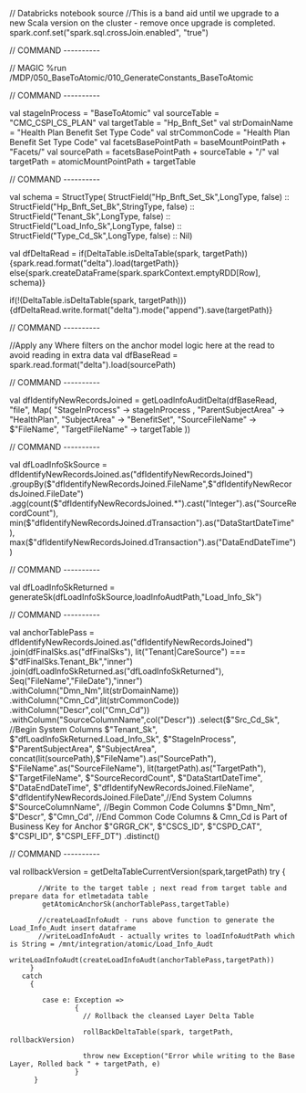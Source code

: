 // Databricks notebook source
//This is a band aid until we upgrade to a new Scala version on the cluster - remove once upgrade is completed.
spark.conf.set("spark.sql.crossJoin.enabled", "true")

// COMMAND ----------

// MAGIC %run /MDP/050_BaseToAtomic/010_GenerateConstants_BaseToAtomic

// COMMAND ----------

val stageInProcess = "BaseToAtomic"
val sourceTable = "CMC_CSPI_CS_PLAN"
val targetTable = "Hp_Bnft_Set"
val strDomainName = "Health Plan Benefit Set Type Code"
val strCommonCode = "Health Plan Benefit Set Type Code"
val facetsBasePointPath = baseMountPointPath + "Facets/"
val sourcePath = facetsBasePointPath + sourceTable + "/"
val targetPath = atomicMountPointPath + targetTable

// COMMAND ----------

val schema = StructType(
StructField("Hp_Bnft_Set_Sk",LongType, false) ::
StructField("Hp_Bnft_Set_Bk",StringType, false) ::
StructField("Tenant_Sk",LongType, false) ::
StructField("Load_Info_Sk",LongType, false) ::
StructField("Type_Cd_Sk",LongType, false) ::   Nil)

 val dfDeltaRead = if(DeltaTable.isDeltaTable(spark, targetPath))
                                           {spark.read.format("delta").load(targetPath)}
                                     else{spark.createDataFrame(spark.sparkContext.emptyRDD[Row], schema)}

if(!(DeltaTable.isDeltaTable(spark, targetPath))){dfDeltaRead.write.format("delta").mode("append").save(targetPath)}

// COMMAND ----------

//Apply any Where filters on the anchor model logic here at the read to avoid reading in extra data
val dfBaseRead = spark.read.format("delta").load(sourcePath)

// COMMAND ----------

val dfIdentifyNewRecordsJoined = getLoadInfoAuditDelta(dfBaseRead,
                                                  "file",
                                                   Map(
                                                     "StageInProcess"    -> stageInProcess ,
                                                     "ParentSubjectArea" -> "HealthPlan",
                                                     "SubjectArea"       -> "BenefitSet",
                                                     "SourceFileName"    -> $"FileName",
                                                     "TargetFileName"    -> targetTable
                                                   ))

// COMMAND ----------

val dfLoadInfoSkSource = dfIdentifyNewRecordsJoined.as("dfIdentifyNewRecordsJoined")
                                  .groupBy($"dfIdentifyNewRecordsJoined.FileName",$"dfIdentifyNewRecordsJoined.FileDate")
                                  .agg(count($"dfIdentifyNewRecordsJoined.*").cast("Integer").as("SourceRecordCount"),
                                       min($"dfIdentifyNewRecordsJoined.dTransaction").as("DataStartDateTime"),
                                       max($"dfIdentifyNewRecordsJoined.dTransaction").as("DataEndDateTime"))

// COMMAND ----------

val dfLoadInfoSkReturned = generateSk(dfLoadInfoSkSource,loadInfoAudtPath,"Load_Info_Sk")

// COMMAND ----------

val anchorTablePass = dfIdentifyNewRecordsJoined.as("dfIdentifyNewRecordsJoined")
                                                .join(dfFinalSks.as("dfFinalSks"), lit("Tenant|CareSource") === $"dfFinalSks.Tenant_Bk","inner")
                                                .join(dfLoadInfoSkReturned.as("dfLoadInfoSkReturned"), 
                                                        Seq("FileName","FileDate"),"inner")
                                                .withColumn("Dmn_Nm",lit(strDomainName))
                                                .withColumn("Cmn_Cd",lit(strCommonCode))
                                                .withColumn("Descr",col("Cmn_Cd"))
                                                .withColumn("SourceColumnName",col("Descr"))
                                                .select($"Src_Cd_Sk", //Begin System Columns 
                                                        $"Tenant_Sk", 
                                                        $"dfLoadInfoSkReturned.Load_Info_Sk",
                                                        $"StageInProcess",
                                                        $"ParentSubjectArea",
                                                        $"SubjectArea",
                                                        concat(lit(sourcePath),$"FileName").as("SourcePath"),
                                                        $"FileName".as("SourceFileName"),
                                                        lit(targetPath).as("TargetPath"),
                                                        $"TargetFileName", 
                                                        $"SourceRecordCount",
                                                        $"DataStartDateTime",
                                                        $"DataEndDateTime",
                                                        $"dfIdentifyNewRecordsJoined.FileName",
                                                        $"dfIdentifyNewRecordsJoined.FileDate",//End System Columns
                                                        $"SourceColumnName", //Begin Common Code Columns
                                                        $"Dmn_Nm", 
                                                        $"Descr", 
                                                        $"Cmn_Cd", //End Common Code Columns & Cmn_Cd is Part of Business Key for Anchor
                                                        $"GRGR_CK",
                                                        $"CSCS_ID",
                                                        $"CSPD_CAT",
                                                        $"CSPI_ID",
                                                        $"CSPI_EFF_DT")
                                                .distinct()

// COMMAND ----------

val rollbackVersion = getDeltaTableCurrentVersion(spark,targetPath)
try
         {
           
           //Write to the target table ; next read from target table and prepare data for etlmetadata table 
            getAtomicAnchorSk(anchorTablePass,targetTable)
             
           //createLoadInfoAudt - runs above function to generate the Load_Info_Audt insert dataframe
           //writeLoadInfoAudt - actually writes to loadInfoAudtPath which is String = /mnt/integration/atomic/Load_Info_Audt
             writeLoadInfoAudt(createLoadInfoAudt(anchorTablePass,targetPath))
         }
       catch
         {
            
            case e: Exception => 
                    {
                      // Rollback the cleansed Layer Delta Table
                      
                      rollBackDeltaTable(spark, targetPath, rollbackVersion)
                      
                      throw new Exception("Error while writing to the Base Layer, Rolled back " + targetPath, e)
                    }
          } 
